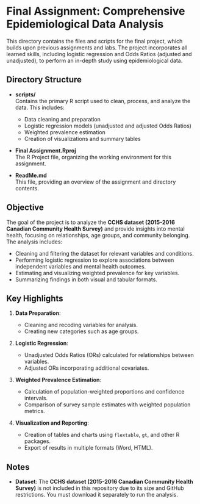 # Final Assignment: Comprehensive Epidemiological Data Analysis

This directory contains the files and scripts for the final project, which builds upon previous assignments and labs. The project incorporates all learned skills, including logistic regression and Odds Ratios (adjusted and unadjusted), to perform an in-depth study using epidemiological data.

## Directory Structure

- **scripts/**  
  Contains the primary R script used to clean, process, and analyze the data. This includes:
  - Data cleaning and preparation  
  - Logistic regression models (unadjusted and adjusted Odds Ratios)  
  - Weighted prevalence estimation  
  - Creation of visualizations and summary tables

- **Final Assignment.Rproj**  
  The R Project file, organizing the working environment for this assignment.

- **ReadMe.md**  
  This file, providing an overview of the assignment and directory contents.

## Objective

The goal of the project is to analyze the **CCHS dataset (2015-2016 Canadian Community Health Survey)** and provide insights into mental health, focusing on relationships, age groups, and community belonging. The analysis includes:

- Cleaning and filtering the dataset for relevant variables and conditions.
- Performing logistic regression to explore associations between independent variables and mental health outcomes.
- Estimating and visualizing weighted prevalence for key variables.
- Summarizing findings in both visual and tabular formats.

## Key Highlights

1. **Data Preparation**:  
   - Cleaning and recoding variables for analysis.  
   - Creating new categories such as age groups.

2. **Logistic Regression**:  
   - Unadjusted Odds Ratios (ORs) calculated for relationships between variables.  
   - Adjusted ORs incorporating additional covariates.

3. **Weighted Prevalence Estimation**:  
   - Calculation of population-weighted proportions and confidence intervals.  
   - Comparison of survey sample estimates with weighted population metrics.

4. **Visualization and Reporting**:  
   - Creation of tables and charts using `flextable`, `gt`, and other R packages.  
   - Export of results in multiple formats (Word, HTML).

## Notes

- **Dataset**: The **CCHS dataset (2015-2016 Canadian Community Health Survey)** is not included in this repository due to its size and GitHub restrictions. You must download it separately to run the analysis.